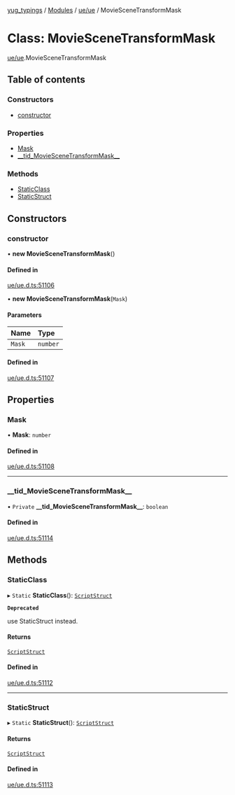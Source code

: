 [yug_typings](../README.md) / [Modules](../modules.md) / [ue/ue](../modules/ue_ue.md) / MovieSceneTransformMask

# Class: MovieSceneTransformMask

[ue/ue](../modules/ue_ue.md).MovieSceneTransformMask

## Table of contents

### Constructors

- [constructor](ue_ue.MovieSceneTransformMask.md#constructor)

### Properties

- [Mask](ue_ue.MovieSceneTransformMask.md#mask)
- [\_\_tid\_MovieSceneTransformMask\_\_](ue_ue.MovieSceneTransformMask.md#__tid_moviescenetransformmask__)

### Methods

- [StaticClass](ue_ue.MovieSceneTransformMask.md#staticclass)
- [StaticStruct](ue_ue.MovieSceneTransformMask.md#staticstruct)

## Constructors

### constructor

• **new MovieSceneTransformMask**()

#### Defined in

[ue/ue.d.ts:51106](https://github.com/YugMetaverse/yug_typings/blob/b7d9b19/ue/ue.d.ts#L51106)

• **new MovieSceneTransformMask**(`Mask`)

#### Parameters

| Name | Type |
| :------ | :------ |
| `Mask` | `number` |

#### Defined in

[ue/ue.d.ts:51107](https://github.com/YugMetaverse/yug_typings/blob/b7d9b19/ue/ue.d.ts#L51107)

## Properties

### Mask

• **Mask**: `number`

#### Defined in

[ue/ue.d.ts:51108](https://github.com/YugMetaverse/yug_typings/blob/b7d9b19/ue/ue.d.ts#L51108)

___

### \_\_tid\_MovieSceneTransformMask\_\_

• `Private` **\_\_tid\_MovieSceneTransformMask\_\_**: `boolean`

#### Defined in

[ue/ue.d.ts:51114](https://github.com/YugMetaverse/yug_typings/blob/b7d9b19/ue/ue.d.ts#L51114)

## Methods

### StaticClass

▸ `Static` **StaticClass**(): [`ScriptStruct`](ue_ue.ScriptStruct.md)

**`Deprecated`**

use StaticStruct instead.

#### Returns

[`ScriptStruct`](ue_ue.ScriptStruct.md)

#### Defined in

[ue/ue.d.ts:51112](https://github.com/YugMetaverse/yug_typings/blob/b7d9b19/ue/ue.d.ts#L51112)

___

### StaticStruct

▸ `Static` **StaticStruct**(): [`ScriptStruct`](ue_ue.ScriptStruct.md)

#### Returns

[`ScriptStruct`](ue_ue.ScriptStruct.md)

#### Defined in

[ue/ue.d.ts:51113](https://github.com/YugMetaverse/yug_typings/blob/b7d9b19/ue/ue.d.ts#L51113)
